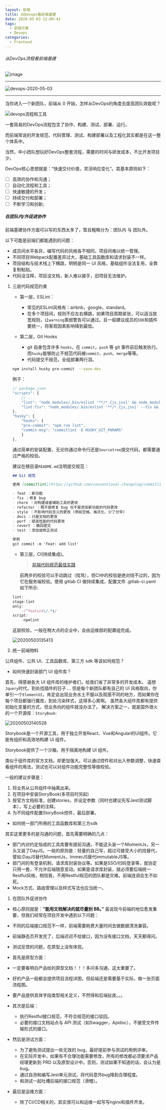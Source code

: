 ```yaml
---
layout: 前端
title: 从Devops看前端基建
date: 2020-05-03 12:09:43
tags:
  - 前端方案
  - Devops
categories:
  - Frontend
---
```


###### 从DevOps流程看前端基建

![image](https://user-images.githubusercontent.com/15953622/80898542-434c1a00-8d37-11ea-93d1-3f092160bde6.png)

---

![devops-2020-05-03](https://raw.githubusercontent.com/CatzillaOrz/imgcdn/master/vsc_img/devops-2020-05-03.png)

---

当你进入一个新团队，前端从 0 开始，怎样从DevOps的角度去提高团队效能呢？

![devops流程和工具](https://raw.githubusercontent.com/CatzillaOrz/imgcdn/master/vsc_img20200503134221.png)

一套简易的DevOps流程包含了协作、构建、测试、部署、运行。

而前端常说的开发规范、代码管理、测试、构建部署以及工程化其实都是在这一整个体系中。

当然，中小团队想玩好DevOps整套流程，需要的时间与研发成本，不比开发项目少。

DevOps核心思想就是：“快速交付价值，灵活响应变化”。其基本原则如下：

- [ ] 高效的协作和沟通；
- [ ] 自动化流程和工具；
- [ ] 快速敏捷的开发；
- [ ] 持续交付和部署；
- [ ] 不断学习和创新;

##### 在团队内/外促进协作

前端基建协作方面可以写的东西太多了，暂且粗略分为：团队内 与 团队外。

以下可能是前端们都能遇到的问题：

- 成员间水平各异，编写代码的风格各不相同，项目间难以统一管理。
- 不同项目Webpack配置差异过大，基础工具函数库和请求封装不一样。
- 项目结构与技术栈上下横跳，明明是同一 UI 风格，基础组件没法复用，全靠复制粘贴。
- 代码没注释，项目没文档，新人难以接手，旧项目无法维护。

1. 三层代码规范约束

   - 第一层，ESLint：
     - 常见的ESLint风格有：airbnb，google，standard。
     - 在多个项目间，规则不应左右横跳，如果项目周期紧张，可以适当放宽规则，让`warning`类弱警告可以通过。且一般建议成员的`IDE`和插件要统一，将客观因素影响降到最低。

   - 第二层，Git Hooks
     - git 自身包含许多 `hooks`，在 `commit`，`push` 等 git 事件前后触发执行。而`husky`能够防止不规范代码被`commit`、`push`、`merge`等等。
     - 代码提交不规范，全组部署两行泪。

    ```bash
    npm install husky pre-commit  --save-dev
    ```

    例子：

    ```js
    // package.json
    "scripts": {
        // ...
        "lint": "node_modules/.bin/eslint '**/*.{js,jsx}' && node_modules/.bin/stylelint '**/*.{css,scss}'",
        "lint:fix": "node_modules/.bin/eslint '**/*.{js,jsx}' --fix && node_modules/.bin/stylelint '**/*.{css,scss}' --fix"
    },
    "husky": {
        "hooks": {
        "pre-commit": "npm run lint",
        "commit-msg": "commitlint -E HUSKY_GIT_PARAMS"
        }
    },
    ```

    通过简单的安装配置，无论你通过命令行还是`Sourcetree`提交代码，都需要通过严格的校验。

    建议在根目录`README.md`注明提交规范：

    ```md
    ## Git 规范

    使用 [commitlint](https://github.com/conventional-changelog/commitlint) 工具，常用有以下几种类型：

    - feat ：新功能
    - fix ：修复 bug
    - chore ：对构建或者辅助工具的更改
    - refactor ：既不是修复 bug 也不是添加新功能的代码更改
    - style ：不影响代码含义的更改 (例如空格、格式化、少了分号)
    - docs ：只是文档的更改
    - perf ：提高性能的代码更改
    - revert ：撤回提交
    - test ：添加或修正测试

    举例
    git commit -m 'feat: add list'

    ```

    - 第三层，CI(持续集成)。

        > [前端代码规范最佳实践](https://mp.weixin.qq.com/s?__biz=MjM5NTk4MDA1MA==&mid=2458073414&idx=2&sn=cea7476d1c65f85eb45f38051586eb9e&scene=21#wechat_redirect)

        前两步的校验可以手动跳过（找骂），但CI中的校验是绝对绕不过的，因为它在服务端校验。使用 gitlab CI 做持续集成，配置文件 .gitlab-ci.yaml 如下所示:

    ```js
    lint:
    stage:lint
    only:
        -/^feature\/.*$/
    script:
        -npmlint
    ```

    这层校验，一般在稍大点的企业中，会由运维部的配置组完成。

    ![20200503135413](https://raw.githubusercontent.com/CatzillaOrz/imgcdn/master/vsc_img20200503135413.png)

1. 统一前端物料

公共组件、公共 UI、工具函数库、第三方 sdk 等该如何规范？

- 如何快速封装部门 UI 组件库？

首先，得感谢各大 UI 组件库的维护者们，给我们省了非常多的开发成本。
遥想`Jquery`时代，到处找插件的日子....
但是每个新团队都有自己的 UI 风格取向，你单引一个`ElementUI`，肯定会出现业务水土不服以及观感不同的地方，而如果你在每个项目都强行魔改，到处污染样式，这得多心累啊。
虽然各大组件库都有提供初始化变量的方式，但业务向的组件就没办法了。
解决方案之一，就是国外很火的一个开源库：`StoryBook`:

![20200503140528](https://raw.githubusercontent.com/CatzillaOrz/imgcdn/master/vsc_img/20200503140528.png)

Storybook是一个开源工具，用于独立开发React、Vue和Angular的UI组件。它能有组织和高效地构建 UI 组件。

Storybook提供了一个沙箱，用于隔离地构建 UI 组件。

类似于组件库的官方文档，却更加强大。可以通过控件和对出入参数调整，快速查看组件的用法，测试也可以对组件功能完整性等做校验。

一般的建议步骤是：

  1. 将业务从公共组件中抽离出来。
  1. 在项目中安装StoryBook(多项目时另起)
  1. 按官方文档标准，创建stories，并设定参数（同时也建议先写Jest测试脚本），写上必要的注释。
  1. 为不同组件配置StoryBook控件，最后部署。

- 如何统一部门所用的工具函数库和第三方sdk

其实这里更多的是沟通的问题，首先需要明确的几点：

- 部门内对约定俗成的工具库要有提前沟通，不能这头装一个MomentJs，另一头又装了DayJS。一般的原则是：轻量的自己写，超过可接受大小的找替代，譬如:DayJS替代MomentJs，ImmerJS替代immutableJS等。
- 部门间的有登录机制，请求库封装协议等。如果是SSO/扫码登录等，就协定只用一套，不允许后端随意变动。如果是请求库封装，就必须要后端统一Restful风格，相信我，不用Restful规范的团队都是灾难。前端连调会生不如死。
- Mock方式、路由管理以及样式写法也应当统一。

1. 在团队外促进协作

- 核心原则就是：**“能用文档解决的就尽量别 BB。”**
虽说现今前端的地位愈发重要，但我们经常在项目开发中遇到以下问题：

- 不同的后端接口规范不一样，前端需要耗费大量时间去做数据清洗兼容。
- 前端静态页开发完了，后端迟迟不给接口，因为没有接口文档，天天都得问。
- 测试反馈的问题，在原型上没有体现。

- 首先是原型方面：

- 一定要看明白产品给的原型文档！！！多问多沟通，这太重要了。
- 好的产品一般都会提供项目流程详图，但前端还是需要基于实际，做一张页面流程图。
- 要产品提供具体字段类型相关定义，不然得和后端扯皮。。。

- 其次是后端：
  - 执行Restful接口规范，不符合规范的接口驳回。
  - 必要的接口文档站点与 API 测试（如Swagger，Apidoc），不接受文件传输形式的接口。

- 然后是测试方面：

  - 为了避免测试提出一些无效的 bug，最好提前参与测试的用例评审。
  - 在实际开发中，如果有不合理功能需要修改，所有的修改都必须要求产品经理更新到 PRD 以及原型设计中。否则，测试如果不知道的话，会认为是 bug。
  - 通过自测和编写Jest单元测试，将代码意外bug降到合理程度。
  - 和测试一起吐槽后端的接口规范（滑稽）。

- 最后是运维方面：

  - 除了CI/CD相关的，其实很可以和运维一起写写nginx和插件开发。
